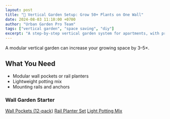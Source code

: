 ```yaml
---
layout: post
title: "🌿 Vertical Garden Setup: Grow 50+ Plants on One Wall"
date: 2024-08-03 11:10:00 +0700
author: "Urban Garden Pro Team"
tags: ["vertical garden", "space saving", "diy"]
excerpt: "A step-by-step vertical garden system for apartments, with product picks and mounting tips."
---
```


A modular vertical garden can increase your growing space by 3–5×.

## What You Need
- Modular wall pockets or rail planters  
- Lightweight potting mix  
- Mounting rails and anchors

<div class="affiliate-box">
<h3>Wall Garden Starter</h3>
<a class="affiliate-button" target="_blank" href="https://amazon.com/dp/B08WALLPOCKET?tag=kokman-20">Wall Pockets (12-pack)</a>
<a class="affiliate-button" target="_blank" href="https://amazon.com/dp/B08RAILPLANT?tag=kokman-20">Rail Planter Set</a>
<a class="affiliate-button" target="_blank" href="https://amazon.com/dp/B08LIGHTMIX?tag=kokman-20">Light Potting Mix</a>
</div>
